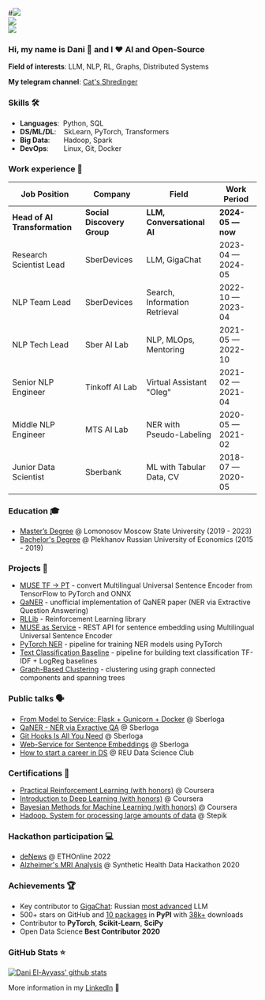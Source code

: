 #![](https://komarev.com/ghpvc/?username=dayyass&color=36b812)<br>
![](https://img.shields.io/github/followers/davbulat?style=social)<br>
![](https://img.shields.io/github/stars/dayyass?style=social)<br>

### Hi, my name is Dani 👋 and I ❤️ AI and Open-Source

**Field of interests**: LLM, NLP, RL, Graphs, Distributed Systems

**My telegram channel**: [Cat's Shredinger](https://t.me/cats_shredinger)

<!-- **Curriculum Vitae**: [cv.pdf](https://github.com/dayyass/dayyass/blob/main/cv.pdf) -->

### Skills 🛠️
- **Languages**:&nbsp;                         Python, SQL
- **DS/ML/DL**:  &nbsp;&nbsp;                  SkLearn, PyTorch, Transformers
- **Big Data**: &nbsp;&nbsp;&nbsp;&nbsp;&nbsp; Hadoop, Spark
- **DevOps**:    &nbsp;&nbsp;&nbsp;&nbsp;      Linux, Git, Docker

### Work experience 👔
| Job Position                  | Company                    | Field                         | Work Period       |
| ----------------------------- | -------------------------- | ----------------------------- | ----------------- |
| **Head of AI Transformation** | **Social Discovery Group** | **LLM, Conversational AI**    | **2024-05 — now** |
| Research Scientist Lead       | SberDevices                | LLM, GigaChat                 | 2023-04 — 2024-05 |
| NLP Team Lead                 | SberDevices                | Search, Information Retrieval | 2022-10 — 2023-04 |
| NLP Tech Lead                 | Sber AI Lab                | NLP, MLOps, Mentoring         | 2021-05 — 2022-10 |
| Senior NLP Engineer           | Tinkoff AI Lab             | Virtual Assistant "Oleg"      | 2021-02 — 2021-04 |
| Middle NLP Engineer           | MTS AI Lab                 | NER with Pseudo-Labeling      | 2020-05 — 2021-02 |
| Junior Data Scientist         | Sberbank                   | ML with Tabular Data, CV      | 2018-07 — 2020-05 |

### Education 🎓
- [Master’s Degree](https://github.com/dayyass/prior-knowledge-layer-for-sequence-tagging) @ Lomonosov Moscow State University (2019 - 2023)
- [Bachelor's Degree](https://github.com/dayyass/bachelor-diploma) @ Plekhanov Russian University of Economics (2015 - 2019)

### Projects 🐾
- [MUSE TF -> PT](https://github.com/dayyass/muse_tf2pt) - convert Multilingual Universal Sentence Encoder from TensorFlow to PyTorch and ONNX
- [QaNER](https://github.com/dayyass/QaNER) - unofficial implementation of QaNER paper (NER via Extractive Question Answering)
- [RLLib](https://github.com/dayyass/rllib) - Reinforcement Learning library
- [MUSE as Service](https://github.com/dayyass/muse-as-service) - REST API for sentence embedding using Multilingual Universal Sentence Encoder
- [PyTorch NER](https://github.com/dayyass/pytorch-ner) - pipeline for training NER models using PyTorch
- [Text Classification Baseline](https://github.com/dayyass/text-classification-baseline) - pipeline for building text classification TF-IDF + LogReg baselines
- [Graph-Based Clustering](https://github.com/dayyass/graph-based-clustering) - clustering using graph connected components and spanning trees

### Public talks 🗣
- [From Model to Service: Flask + Gunicorn + Docker](https://youtu.be/onPlqEO0lN0) @ Sberloga
- [QaNER - NER via Exractive QA](https://youtu.be/JRec8FpjhpM) @ Sberloga
- [Git Hooks Is All You Need](https://youtu.be/92OMAtdVIAs) @ Sberloga
- [Web-Service for Sentence Embeddings](https://youtu.be/ZayiaA84oXg) @ Sberloga
- [How to start a career in DS](https://youtu.be/_YrX25CpJWs) @ REU Data Science Club

### Certifications 📜
- [Practical Reinforcement Learning (with honors)](https://www.coursera.org/account/accomplishments/certificate/AUVVSHZFH7XZ) @ Coursera
- [Introduction to Deep Learning (with honors)](https://www.coursera.org/account/accomplishments/certificate/D4VMH74AJHHK) @ Coursera
- [Bayesian Methods for Machine Learning (with honors)](https://www.coursera.org/account/accomplishments/certificate/5R62SGB3G6GF) @ Coursera
- [Hadoop. System for processing large amounts of data](https://stepik.org/cert/166893) @ Stepik

<!--- ### Conference participation 📈
- IX International Scientific and Practical [Conference](https://it-mm.rea.ru/eng) named after A.I. Kitov "Information Technologies and Mathematical Methods in Economics and Management"
- Deep and Machine Learning methods for document clustering and classification [tutorial](https://indico-hlit.jinr.ru/event/146/overview) in frames of The XXIII International Scientific [Conference](https://indico.jinr.ru/event/756) of Young Scientists and Specialists (AYSS-2019)  -->

### Hackathon participation 💻
- [deNews](https://ethglobal.com/showcase/denews-djqvk) @ ETHOnline 2022
- [Alzheimer's MRI Analysis](https://github.com/dayyass/synthetic_health_data_hackathon_2020) @ Synthetic Health Data Hackathon 2020

### Achievements 🏆
- Key contributor to [GigaChat](https://habr.com/ru/companies/sberbank/articles/730108/): Russian [most advanced](https://habr.com/ru/companies/sberdevices/articles/790470/) LLM
- 500+ stars on GitHub and [10 packages](https://pypi.org/user/dayyass/) in **PyPI** with [38k+](https://pepy.tech) downloads
- Contributor to **PyTorch**, **Scikit-Learn**, **SciPy**
- Open Data Science **Best Contributor 2020**

### GitHub Stats ⭐
[![Dani El-Ayyass' github stats](https://github-readme-stats.vercel.app/api?username=dayyass&show_icons=true)](https://github.com/anuraghazra/github-readme-stats)

More information in my [LinkedIn](https://www.linkedin.com/in/dayyass/) 🚀